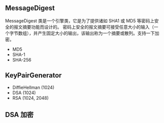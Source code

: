 ## MessageDigest 
MessageDigest 类是一个引擎类，它是为了提供诸如 SHA1 或 MD5 等密码上安全的报文摘要功能而设计的。
密码上安全的报文摘要可接受任意大小的输入（一个字节数组），并产生固定大小的输出，该输出称为一个摘要或散列。支持一下加密。
* MD5
* SHA-1
* SHA-256

## KeyPairGenerator 
* DiffieHellman (1024)
* DSA (1024)
* RSA (1024, 2048)

## DSA 加密 